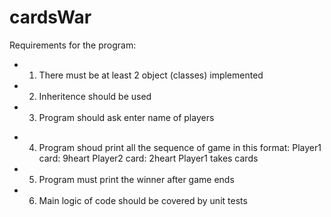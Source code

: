 # cardsWar
Requirements for the program:
+ 1. There must be at least 2 object (classes) implemented 
+ 2. Inheritence should be used
+ 3. Program should ask enter name of players
- 4. Program shoud print all the sequence of game in this format: 
    Player1 card: 9heart
    Player2 card: 2heart
    Player1 takes cards
- 5. Program must print the winner after game ends
- 6. Main logic of code should be covered by unit tests